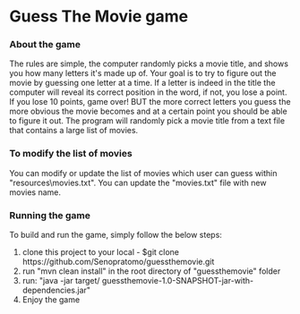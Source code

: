<h1>Guess The Movie game</h1>

<h3>About the game</h3>
<p>The rules are simple, the computer randomly picks a movie title, and shows you how many letters it's made up of. Your goal is to try to figure out the movie by guessing one letter at a time.
   If a letter is indeed in the title the computer will reveal its correct position in the word, if not, you lose a point. If you lose 10 points, game over!
   BUT the more correct letters you guess the more obvious the movie becomes and at a certain point you should be able to figure it out.
   The program will randomly pick a movie title from a text file that contains a large list of movies.
</p>

<h3>To modify the list of movies</h3>
<p>
    You can modify or update the list of movies which user can guess within 
    "resources\movies.txt". You can update the "movies.txt" file with new movies
    name.
</p>


<h3>Running the game</h3>
<p>To build and run the game, simply follow the below steps:</p>
<ol>
    <li>clone this project to your local - $git clone https://github.com/Senopratomo/guessthemovie.git</li>
    <li>run "mvn clean install" in the root directory of "guessthemovie" folder</li>
    <li>run: "java -jar target/ guessthemovie-1.0-SNAPSHOT-jar-with-dependencies.jar"</li>
    <li>Enjoy the game</li>
</ol>
